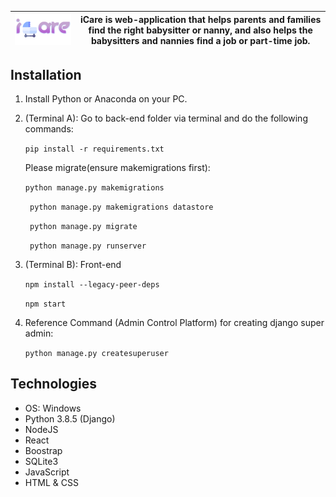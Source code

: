 | <img src="https://github.com/DorAzaria/iCare/blob/main/front-end/public/logo.png?raw=true" width="300px" hight="300px" /> | iCare is web-application that helps parents and families find the right babysitter or nanny, and also helps the babysitters and nannies find a job or part-time job.| 
| -- | -- |


## Installation

1. Install Python or Anaconda on your PC.
2. (Terminal A): Go to back-end folder via terminal and do the following commands:

   ``` pip install -r requirements.txt ```

   Please migrate(ensure makemigrations first):

   ``` python manage.py makemigrations ``` 

   ```  python manage.py makemigrations datastore ``` 

   ```  python manage.py migrate ``` 

   ```  python manage.py runserver ``` 

3. (Terminal B): Front-end

   ``` npm install --legacy-peer-deps ``` 
   
   ``` npm start ``` 
   
   
4. Reference Command (Admin Control Platform) for creating django super admin:

   ``` python manage.py createsuperuser ``` 


## Technologies
* OS: Windows
* Python 3.8.5 (Django)
* NodeJS
* React
* Boostrap
* SQLite3
* JavaScript
* HTML & CSS

